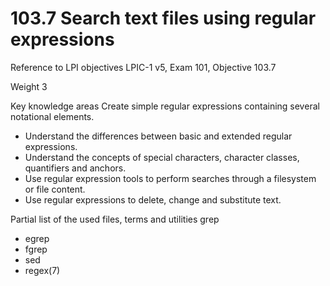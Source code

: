 
# 103.7 Search text files using regular expressions
Reference to LPI objectives
LPIC-1 v5, Exam 101, Objective 103.7

Weight
3

Key knowledge areas
Create simple regular expressions containing several notational elements.

* Understand the differences between basic and extended regular expressions.
* Understand the concepts of special characters, character classes, quantifiers and anchors.
* Use regular expression tools to perform searches through a filesystem or file content.
* Use regular expressions to delete, change and substitute text.

Partial list of the used files, terms and utilities
grep

* egrep
* fgrep
* sed
* regex(7)
